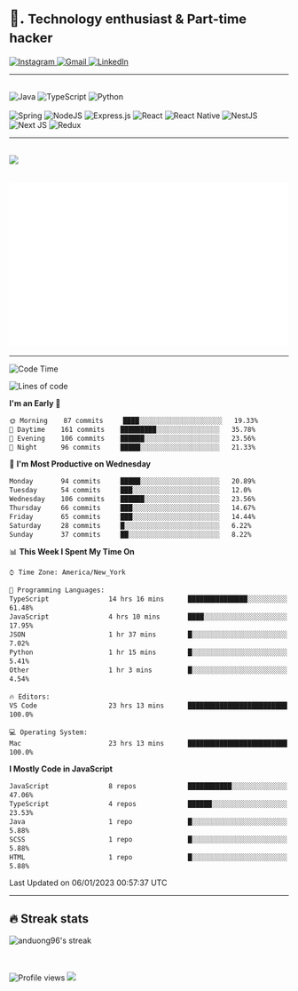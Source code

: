 <div align="left">
  <h1>👋. <small>Technology enthusiast & Part-time hacker</small></h1>

  <a href="https://www.instagram.com/ahdng">
    <img alt="Instagram" src="https://img.shields.io/badge/ahdng-%23E4405F.svg?style=for-the-badge&logo=Instagram&logoColor=white"/>
  </a>
  <a href="mailto:an.duongx@gmail.com">
    <img alt="Gmail" src="https://img.shields.io/badge/Gmail-D14836?style=for-the-badge&logo=gmail&logoColor=white" />
  </a>
  <a href="https://www.linkedin.com/in/ahdng">
    <img alt="LinkedIn" src="https://img.shields.io/badge/linkedin-%230077B5.svg?style=for-the-badge&logo=linkedin&logoColor=white"/>
  </a>

  <br/>
  <hr />
  <br/>

  <img alt="Java" src="https://img.shields.io/badge/java-%23ED8B00.svg?style=for-the-badge&logo=java&logoColor=white"/>
  <img alt="TypeScript" src="https://img.shields.io/badge/typescript-%23007ACC.svg?style=for-the-badge&logo=typescript&logoColor=white"/>
  <img alt="Python" src="https://img.shields.io/badge/python-%2314354C.svg?style=for-the-badge&logo=python&logoColor=white"/>

  <br />
  <br />
  <img alt="Spring" src="https://img.shields.io/badge/spring-%236DB33F.svg?style=for-the-badge&logo=spring&logoColor=white"/>
  <img alt="NodeJS" src="https://img.shields.io/badge/node.js-%2343853D.svg?style=for-the-badge&logo=node-dot-js&logoColor=white"/>
  <img alt="Express.js" src="https://img.shields.io/badge/express.js-%23404d59.svg?style=for-the-badge&logo=express&logoColor=%2361DAFB"/>
  <img alt="React" src="https://img.shields.io/badge/react-%2320232a.svg?style=for-the-badge&logo=react&logoColor=%2361DAFB"/>
  <img alt="React Native" src="https://img.shields.io/badge/react_native-%2320232a.svg?style=for-the-badge&logo=react&logoColor=%2361DAFB"/>
  <img alt="NestJS" src="https://img.shields.io/badge/nestjs-%23E0234E.svg?style=for-the-badge&logo=nestjs&logoColor=white" />
  <img alt="Next JS" src="https://img.shields.io/badge/nextjs-%23000000.svg?style=for-the-badge&logo=next.js&logoColor=white"/>
  <img alt="Redux" src="https://img.shields.io/badge/redux-%23593d88.svg?style=for-the-badge&logo=redux&logoColor=white"/>

  <br/>
  <hr />
  <br/>
  <img src="https://github-profile-trophy.vercel.app/?username=anduong96&theme=onedark" />
  <br/>
  <br/>

  ![Stats Overview](https://raw.githubusercontent.com/anduong96/github-stats-transparent/output/generated/overview.svg)

  <hr />
  
  <!--START_SECTION:waka-->
![Code Time](http://img.shields.io/badge/Code%20Time-3%2C426%20hrs%2042%20mins-blue)

![Lines of code](https://img.shields.io/badge/From%20Hello%20World%20I%27ve%20Written-579%20Thousand%20lines%20of%20code-blue)

**I'm an Early 🐤** 

```text
🌞 Morning    87 commits     ████░░░░░░░░░░░░░░░░░░░░░   19.33% 
🌆 Daytime    161 commits    █████████░░░░░░░░░░░░░░░░   35.78% 
🌃 Evening    106 commits    ██████░░░░░░░░░░░░░░░░░░░   23.56% 
🌙 Night      96 commits     █████░░░░░░░░░░░░░░░░░░░░   21.33%

```
📅 **I'm Most Productive on Wednesday** 

```text
Monday       94 commits     █████░░░░░░░░░░░░░░░░░░░░   20.89% 
Tuesday      54 commits     ███░░░░░░░░░░░░░░░░░░░░░░   12.0% 
Wednesday    106 commits    ██████░░░░░░░░░░░░░░░░░░░   23.56% 
Thursday     66 commits     ███░░░░░░░░░░░░░░░░░░░░░░   14.67% 
Friday       65 commits     ███░░░░░░░░░░░░░░░░░░░░░░   14.44% 
Saturday     28 commits     █░░░░░░░░░░░░░░░░░░░░░░░░   6.22% 
Sunday       37 commits     ██░░░░░░░░░░░░░░░░░░░░░░░   8.22%

```


📊 **This Week I Spent My Time On** 

```text
⌚︎ Time Zone: America/New_York

💬 Programming Languages: 
TypeScript               14 hrs 16 mins      ███████████████░░░░░░░░░░   61.48% 
JavaScript               4 hrs 10 mins       ████░░░░░░░░░░░░░░░░░░░░░   17.95% 
JSON                     1 hr 37 mins        █░░░░░░░░░░░░░░░░░░░░░░░░   7.02% 
Python                   1 hr 15 mins        █░░░░░░░░░░░░░░░░░░░░░░░░   5.41% 
Other                    1 hr 3 mins         █░░░░░░░░░░░░░░░░░░░░░░░░   4.54%

🔥 Editors: 
VS Code                  23 hrs 13 mins      █████████████████████████   100.0%

💻 Operating System: 
Mac                      23 hrs 13 mins      █████████████████████████   100.0%

```

**I Mostly Code in JavaScript** 

```text
JavaScript               8 repos             ███████████░░░░░░░░░░░░░░   47.06% 
TypeScript               4 repos             ██████░░░░░░░░░░░░░░░░░░░   23.53% 
Java                     1 repo              █░░░░░░░░░░░░░░░░░░░░░░░░   5.88% 
SCSS                     1 repo              █░░░░░░░░░░░░░░░░░░░░░░░░   5.88% 
HTML                     1 repo              █░░░░░░░░░░░░░░░░░░░░░░░░   5.88%

```



 Last Updated on 06/01/2023 00:57:37 UTC
<!--END_SECTION:waka-->
  
  <hr />

  <h2>🔥 Streak stats</h2>
  <img alt="anduong96's streak" src="https://github-readme-streak-stats.herokuapp.com/?user=anduong96&theme=monokai-metallian&hide_border=true"/>
</div>
<br/>
<br/>

![Profile views](https://gpvc.arturio.dev/anduong96)
![](https://hit.yhype.me/github/profile?user_id=13195989)
